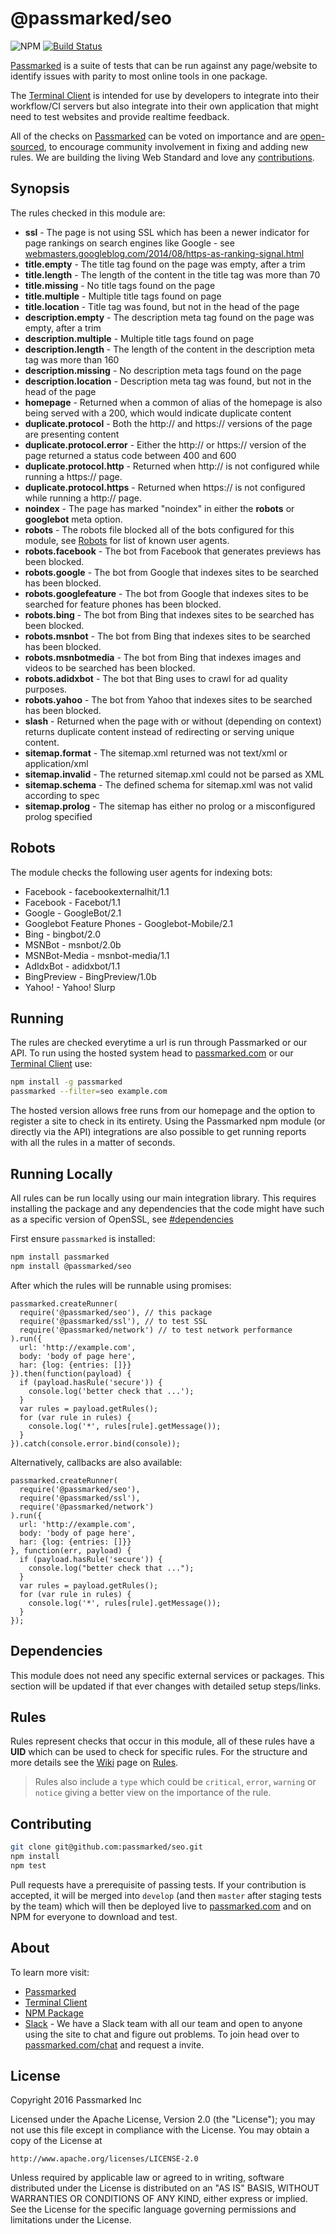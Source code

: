 # @passmarked/seo

![NPM](https://img.shields.io/npm/dt/@passmarked/seo.svg) [![Build Status](https://travis-ci.org/passmarked/seo.svg)](https://travis-ci.org/passmarked/seo)

[Passmarked](http://passmarked.com) is a suite of tests that can be run against any page/website to identify issues with parity to most online tools in one package.

The [Terminal Client](http://npmjs.org/package/passmarked) is intended for use by developers to integrate into their workflow/CI servers but also integrate into their own application that might need to test websites and provide realtime feedback.

All of the checks on [Passmarked](http://passmarked.com) can be voted on importance and are [open-sourced](http://github.com/passmarked/suite), to encourage community involvement in fixing and adding new rules. We are building the living Web Standard and love any [contributions](#contributing).

## Synopsis

The rules checked in this module are:

* **ssl** - The page is not using SSL which has been a newer indicator for page rankings on search engines like Google - see [webmasters.googleblog.com/2014/08/https-as-ranking-signal.html](https://webmasters.googleblog.com/2014/08/https-as-ranking-signal.html)
* **title.empty** - The title tag found on the page was empty, after a trim
* **title.length** - The length of the content in the title tag was more than 70
* **title.missing** - No title tags found on the page
* **title.multiple** - Multiple title tags found on page
* **title.location** - Title tag was found, but not in the head of the page
* **description.empty** - The description meta tag found on the page was empty, after a trim
* **description.multiple** - Multiple title tags found on page
* **description.length** - The length of the content in the description meta tag was more than 160
* **description.missing** - No description meta tags found on the page
* **description.location** - Description meta tag was found, but not in the head of the page
* **homepage** - Returned when a common of alias of the homepage is also being served with a 200, which would indicate duplicate content
* **duplicate.protocol** - Both the http:// and https:// versions of the page are presenting content
* **duplicate.protocol.error** - Either the http:// or https:// version of the page returned a status code between 400 and 600
* **duplicate.protocol.http** - Returned when http:// is not configured while running a https:// page.
* **duplicate.protocol.https** - Returned when https:// is not configured while running a http:// page.
* **noindex** - The page has marked "noindex" in either the **robots** or **googlebot** meta option.
* **robots** - The robots file blocked all of the bots configured for this module, see [Robots](#robots) for list of known user agents.
* **robots.facebook** - The bot from Facebook that generates previews has been blocked.
* **robots.google** - The bot from Google that indexes sites to be searched has been blocked.
* **robots.googlefeature** - The bot from Google that indexes sites to be searched for feature phones has been blocked.
* **robots.bing** - The bot from Bing that indexes sites to be searched has been blocked.
* **robots.msnbot** - The bot from Bing that indexes sites to be searched has been blocked.
* **robots.msnbotmedia** - The bot from Bing that indexes images and videos to be searched has been blocked.
* **robots.adidxbot** - The bot that Bing uses to crawl for ad quality purposes.
* **robots.yahoo** - The bot from Yahoo that indexes sites to be searched has been blocked.
* **slash** - Returned when the page with or without (depending on context) returns duplicate content instead of redirecting or serving unique content.
* **sitemap.format** - The sitemap.xml returned was not text/xml or application/xml
* **sitemap.invalid** - The returned sitemap.xml could not be parsed as XML
* **sitemap.schema** - The defined schema for sitemap.xml was not valid according to spec
* **sitemap.prolog** - The sitemap has either no prolog or a misconfigured prolog specified

## Robots

The module checks the following user agents for indexing bots:

* Facebook - facebookexternalhit/1.1
* Facebook - Facebot/1.1
* Google - GoogleBot/2.1
* Googlebot Feature Phones - Googlebot-Mobile/2.1
* Bing - bingbot/2.0
* MSNBot - msnbot/2.0b
* MSNBot-Media - msnbot-media/1.1
* AdIdxBot - adidxbot/1.1
* BingPreview - BingPreview/1.0b
* Yahoo! - Yahoo! Slurp

## Running

The rules are checked everytime a url is run through Passmarked or our API. To run using the hosted system head to [passmarked.com](http://passmarked.com) or our [Terminal Client](http://npmjs.org/package/passmarked) use:

```bash
npm install -g passmarked
passmarked --filter=seo example.com
```

The hosted version allows free runs from our homepage and the option to register a site to check in its entirety.
Using the Passmarked npm module (or directly via the API) integrations are also possible to get running reports with all the rules in a matter of seconds.

## Running Locally

All rules can be run locally using our main integration library. This requires installing the package and any dependencies that the code might have such as a specific version of OpenSSL, see [#dependencies](#dependencies)

First ensure `passmarked` is installed:

```bash
npm install passmarked
npm install @passmarked/seo
```

After which the rules will be runnable using promises:

```seo
passmarked.createRunner(
  require('@passmarked/seo'), // this package
  require('@passmarked/ssl'), // to test SSL
  require('@passmarked/network') // to test network performance
).run({
  url: 'http://example.com',
  body: 'body of page here',
  har: {log: {entries: []}}
}).then(function(payload) {
  if (payload.hasRule('secure')) {
    console.log('better check that ...');
  }
  var rules = payload.getRules();
  for (var rule in rules) {
    console.log('*', rules[rule].getMessage());
  }
}).catch(console.error.bind(console));
```

Alternatively, callbacks are also available:

```seo
passmarked.createRunner(
  require('@passmarked/seo'),
  require('@passmarked/ssl'),
  require('@passmarked/network')
).run({
  url: 'http://example.com',
  body: 'body of page here',
  har: {log: {entries: []}}
}, function(err, payload) {
  if (payload.hasRule('secure')) {
    console.log("better check that ...");
  }
  var rules = payload.getRules();
  for (var rule in rules) {
    console.log('*', rules[rule].getMessage());
  }
});
```

## Dependencies

This module does not need any specific external services or packages. This section will be updated if that ever changes with detailed setup steps/links.

## Rules

Rules represent checks that occur in this module, all of these rules have a **UID** which can be used to check for specific rules. For the structure and more details see the [Wiki](https://github.com/passmarked/passmarked/wiki) page on [Rules](https://github.com/passmarked/passmarked/wiki/Create).

> Rules also include a `type` which could be `critical`, `error`, `warning` or `notice` giving a better view on the importance of the rule.

## Contributing

```bash
git clone git@github.com:passmarked/seo.git
npm install
npm test
```

Pull requests have a prerequisite of passing tests. If your contribution is accepted, it will be merged into `develop` (and then `master` after staging tests by the team) which will then be deployed live to [passmarked.com](http://passmarked.com) and on NPM for everyone to download and test.

## About

To learn more visit:

* [Passmarked](http://passmarked.com)
* [Terminal Client](https://www.npmjs.com/package/passmarked)
* [NPM Package](https://www.npmjs.com/package/@passmarked/seo)
* [Slack](http://passmarked.com/chat) - We have a Slack team with all our team and open to anyone using the site to chat and figure out problems. To join head over to [passmarked.com/chat](http://passmarked.com/chat) and request a invite.

## License

Copyright 2016 Passmarked Inc

Licensed under the Apache License, Version 2.0 (the "License");
you may not use this file except in compliance with the License.
You may obtain a copy of the License at

    http://www.apache.org/licenses/LICENSE-2.0

Unless required by applicable law or agreed to in writing, software
distributed under the License is distributed on an "AS IS" BASIS,
WITHOUT WARRANTIES OR CONDITIONS OF ANY KIND, either express or implied.
See the License for the specific language governing permissions and
limitations under the License.
